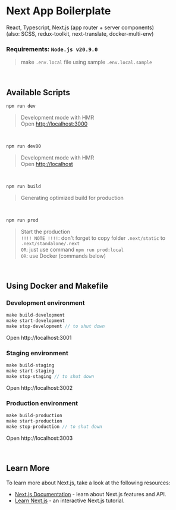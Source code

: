 # Next App Boilerplate

React, Typescript, Next.js (app router + server components)\
(also: SCSS, redux-toolkit, next-translate, docker-multi-env)

### Requirements: `Node.js v20.9.0`
> make `.env.local` file using sample `.env.local.sample`

&nbsp;
&nbsp;


## Available Scripts

```bash
npm run dev
```
> Development mode with HMR\
> Open [http://localhost:3000](http://localhost:3000)

&nbsp;
```bash
npm run dev80
```
> Development mode with HMR\
> Open [http://localhost](http://localhost)

&nbsp;
```bash
npm run build
```
> Generating optimized build for production

&nbsp;
```bash
npm run prod
```
> Start the production\
> `!!!! NOTE !!!!`: don't forget to copy folder `.next/static` to `.next/standalone/.next`\
> `OR`: just use command `npm run prod:local`\
> `OR`: use Docker (commands below)

&nbsp;
&nbsp;

## Using Docker and Makefile

### Development environment

```js
make build-development
make start-development
make stop-development // to shut down
```

Open http://localhost:3001

### Staging environment

```js
make build-staging
make start-staging
make stop-staging // to shut down
```

Open http://localhost:3002

### Production environment

```js
make build-production
make start-production
make stop-production // to shut down
```

Open http://localhost:3003

&nbsp;

## Learn More

To learn more about Next.js, take a look at the following resources:

- [Next.js Documentation](https://nextjs.org/docs) - learn about Next.js features and API.
- [Learn Next.js](https://nextjs.org/learn) - an interactive Next.js tutorial.
